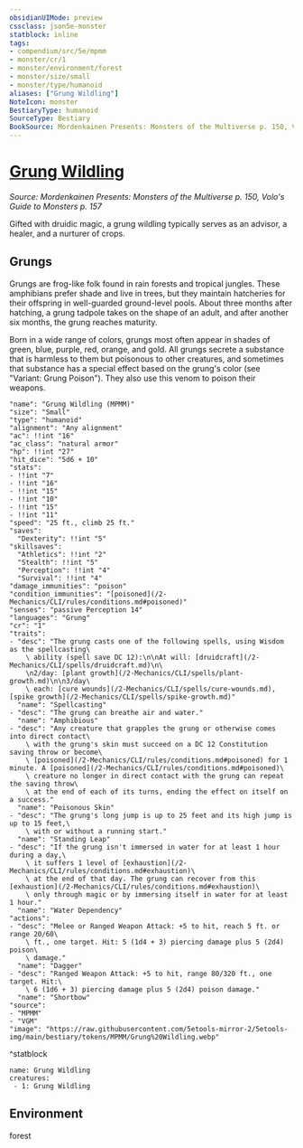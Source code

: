 ```yaml
---
obsidianUIMode: preview
cssclass: json5e-monster
statblock: inline
tags:
- compendium/src/5e/mpmm
- monster/cr/1
- monster/environment/forest
- monster/size/small
- monster/type/humanoid
aliases: ["Grung Wildling"]
NoteIcon: monster
BestiaryType: humanoid
SourceType: Bestiary
BookSource: Mordenkainen Presents: Monsters of the Multiverse p. 150, Volo's Guide to Monsters p. 157
---
```

# [Grung Wildling](2-Mechanics\CLI\bestiary\humanoid/grung-wildling-mpmm.md)
*Source: Mordenkainen Presents: Monsters of the Multiverse p. 150, Volo's Guide to Monsters p. 157*  

Gifted with druidic magic, a grung wildling typically serves as an advisor, a healer, and a nurturer of crops.

## Grungs

Grungs are frog-like folk found in rain forests and tropical jungles. These amphibians prefer shade and live in trees, but they maintain hatcheries for their offspring in well-guarded ground-level pools. About three months after hatching, a grung tadpole takes on the shape of an adult, and after another six months, the grung reaches maturity.

Born in a wide range of colors, grungs most often appear in shades of green, blue, purple, red, orange, and gold. All grungs secrete a substance that is harmless to them but poisonous to other creatures, and sometimes that substance has a special effect based on the grung's color (see "Variant: Grung Poison"). They also use this venom to poison their weapons.

```statblock
"name": "Grung Wildling (MPMM)"
"size": "Small"
"type": "humanoid"
"alignment": "Any alignment"
"ac": !!int "16"
"ac_class": "natural armor"
"hp": !!int "27"
"hit_dice": "5d6 + 10"
"stats":
- !!int "7"
- !!int "16"
- !!int "15"
- !!int "10"
- !!int "15"
- !!int "11"
"speed": "25 ft., climb 25 ft."
"saves":
  "Dexterity": !!int "5"
"skillsaves":
  "Athletics": !!int "2"
  "Stealth": !!int "5"
  "Perception": !!int "4"
  "Survival": !!int "4"
"damage_immunities": "poison"
"condition_immunities": "[poisoned](/2-Mechanics/CLI/rules/conditions.md#poisoned)"
"senses": "passive Perception 14"
"languages": "Grung"
"cr": "1"
"traits":
- "desc": "The grung casts one of the following spells, using Wisdom as the spellcasting\
    \ ability (spell save DC 12):\n\nAt will: [druidcraft](/2-Mechanics/CLI/spells/druidcraft.md)\n\
    \n2/day: [plant growth](/2-Mechanics/CLI/spells/plant-growth.md)\n\n3/day\
    \ each: [cure wounds](/2-Mechanics/CLI/spells/cure-wounds.md), [spike growth](/2-Mechanics/CLI/spells/spike-growth.md)"
  "name": "Spellcasting"
- "desc": "The grung can breathe air and water."
  "name": "Amphibious"
- "desc": "Any creature that grapples the grung or otherwise comes into direct contact\
    \ with the grung's skin must succeed on a DC 12 Constitution saving throw or become\
    \ [poisoned](/2-Mechanics/CLI/rules/conditions.md#poisoned) for 1 minute. A [poisoned](/2-Mechanics/CLI/rules/conditions.md#poisoned)\
    \ creature no longer in direct contact with the grung can repeat the saving throw\
    \ at the end of each of its turns, ending the effect on itself on a success."
  "name": "Poisonous Skin"
- "desc": "The grung's long jump is up to 25 feet and its high jump is up to 15 feet,\
    \ with or without a running start."
  "name": "Standing Leap"
- "desc": "If the grung isn't immersed in water for at least 1 hour during a day,\
    \ it suffers 1 level of [exhaustion](/2-Mechanics/CLI/rules/conditions.md#exhaustion)\
    \ at the end of that day. The grung can recover from this [exhaustion](/2-Mechanics/CLI/rules/conditions.md#exhaustion)\
    \ only through magic or by immersing itself in water for at least 1 hour."
  "name": "Water Dependency"
"actions":
- "desc": "Melee or Ranged Weapon Attack: +5 to hit, reach 5 ft. or range 20/60\
    \ ft., one target. Hit: 5 (1d4 + 3) piercing damage plus 5 (2d4) poison\
    \ damage."
  "name": "Dagger"
- "desc": "Ranged Weapon Attack: +5 to hit, range 80/320 ft., one target. Hit:\
    \ 6 (1d6 + 3) piercing damage plus 5 (2d4) poison damage."
  "name": "Shortbow"
"source":
- "MPMM"
- "VGM"
"image": "https://raw.githubusercontent.com/5etools-mirror-2/5etools-img/main/bestiary/tokens/MPMM/Grung%20Wildling.webp"
```
^statblock

```encounter-table
name: Grung Wildling
creatures:
 - 1: Grung Wildling
```

## Environment

forest